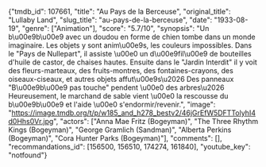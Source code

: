 {"tmdb_id": 107661, "title": "Au Pays de la Berceuse", "original_title": "Lullaby Land", "slug_title": "au-pays-de-la-berceuse", "date": "1933-08-19", "genre": ["Animation"], "score": "5.7/10", "synopsis": "Un b\u00e9b\u00e9 avec un doudou en forme de chien tombe dans un monde imaginaire. Les objets y sont anim\u00e9s, les couleurs impossibles. Dans le \"Pays de Nullepart\", il assiste \u00e0 un d\u00e9fil\u00e9 de bouteilles d'huile de castor, de chaises hautes. Ensuite dans le \"Jardin Interdit\" il y voit des fleurs-marteaux, des fruits-montres, des fontaines-crayons, des oiseaux-ciseaux, et autres objets affut\u00e9s\u2026 Des panneaux \"B\u00e9b\u00e9 pas touche\" pendent \u00e0 des arbres\u2026 Heureusement, le marchand de sable vient \u00e0 la rescousse du b\u00e9b\u00e9 et l'aide \u00e0 s'endormir/revenir.", "image": "https://image.tmdb.org/t/p/w185_and_h278_bestv2/46jGrEfW5DFTTolyhI4d0Hhs0Vr.jpg", "actors": ["Anna Mae Fritz (Bogeyman)", "The Three Rhythm Kings (Bogeyman)", "George Gramlich (Sandman)", "Alberta Perkins (Bogeyman)", "Cora Hunter Parks (Bogeyman)"], "comments": [], "recommandations_id": [156500, 156510, 174274, 161840], "youtube_key": "notfound"}